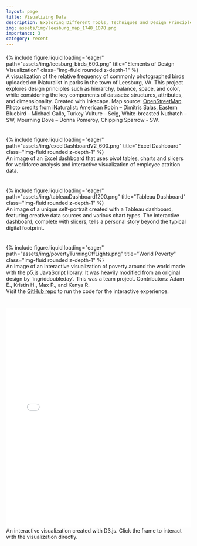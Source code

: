```yaml
---
layout: page
title: Visualizing Data
description: Exploring Different Tools, Techniques and Design Principles For Data Visualization
img: assets/img/leesburg_map_1748_1078.png
importance: 3
category: recent
---
```


<style>
    /* Custom CSS for formatting */
    .paragraph {
        margin-bottom: 10px; /* Add margin bottom for paragraphs */
        font-family: Arial, Helvetica, sans-serif; /* Change font family */
    }
    .figure-container {
        margin-top: 20px; /* Add margin to the top of the figure container */
    }
    .acknowledgment {
        font-size: 12px; /* Adjust font size for acknowledgment text */
        margin-top: 20px; /* Add margin to the top of the acknowledgment */
    }
    .caption {
        text-align: left;
    }
</style>

<div class="row justify-content-center figure-container">
    <div class="col-sm-7 mt-3">
        {% include figure.liquid loading="eager" path="assets/img/leesburg_birds_600.png" title="Elements of Design Visualization" class="img-fluid rounded z-depth-1" %}
    </div>
</div>

<div class="caption">
    A visualization of the relative frequency of commonly photographed birds uploaded on iNaturalist in parks in the town of Leesburg, VA. This project explores design principles such as hierarchy, balance, space, and color, while considering the key components of datasets: structures, attributes, and dimensionality. Created with Inkscape. Map source: <a href="https://openstreetmap.org/copyright">OpenStreetMap</a>. Photo credits from iNaturalist: American Robin – Dimitris Salas, Eastern Bluebird – Michael Gallo, Turkey Vulture – Seig, White-breasted Nuthatch – SW, Mourning Dove – Donna Pomeroy, Chipping Sparrow - SW.
</div>

<br>

<div class="row justify-content-center figure-container">
    <div class="col-sm-12 mt-3">
        {% include figure.liquid loading="eager" path="assets/img/excelDashboardV2_600.png" title="Excel Dashboard" class="img-fluid rounded z-depth-1" %}
    </div>
</div>

<div class="caption">
    An image of an Excel dashboard that uses pivot tables, charts and slicers for workforce analysis and interactive visualization of employee attrition data.
</div>

<br>

<div class="row justify-content-center figure-container">
    <div class="col-sm-12 mt-3">
        {% include figure.liquid loading="eager" path="assets/img/tableauDashboard1200.png" title="Tableau Dashboard" class="img-fluid rounded z-depth-1" %}
    </div>
</div>

<div class="caption">
    An image of a unique self-portrait created with a Tableau dashboard, featuring creative data sources and various chart types. The interactive dashboard, complete with slicers, tells a personal story beyond the typical digital footprint.
</div>

<br>

<div class="row justify-content-center figure-container">
    <div class="col-sm-12 mt-3">
        {% include figure.liquid loading="eager" path="assets/img/povertyTurningOffLights.png" title="World Poverty" class="img-fluid rounded z-depth-1" %}
    </div>
</div>

<div class="caption">
    An image of an interactive visualization of poverty around the world made with the p5.js JavaScript library. It was heavily modified from an original design by 'ingriddoubleday'. This was a team project. Contributors: Adam E., Kristin H., Max P., and Kenya R.
    <br>
    Visit the <a href="https://github.com/kdhenderson/povertyTurnsOffLights">GitHub repo</a> to run the code for the interactive experience.
</div>

<br>

<!-- Embed the D3.js Visualization -->
<div class="row justify-content-center figure-container">
    <div class="col-sm-12 mt-3">
        <iframe src="assets/html/d3_povertyTurnsOffLights.html" width="100%" height="600px" style="border:none;"></iframe>
    </div>
</div>

<div class="caption">
    An interactive visualization created with D3.js. Click the frame to interact with the visualization directly.
</div>
